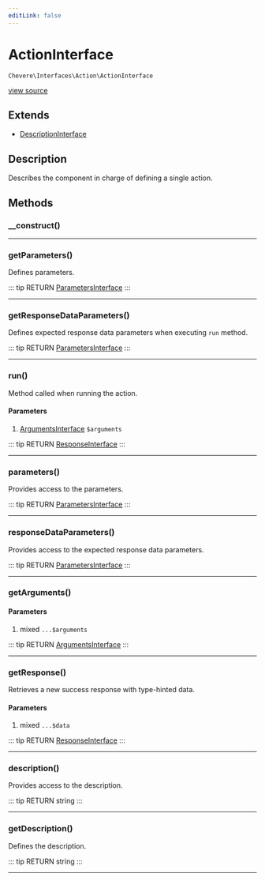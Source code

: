 ```yaml
---
editLink: false
---
```


# ActionInterface

`Chevere\Interfaces\Action\ActionInterface`

[view source](https://github.com/chevere/chevere/blob/master/src/Chevere/Interfaces/Action/ActionInterface.php)

## Extends

- [DescriptionInterface](../Common/DescriptionInterface.md)

## Description

Describes the component in charge of defining a single action.

## Methods

### __construct()

---

### getParameters()

Defines parameters.

::: tip RETURN
[ParametersInterface](../Parameter/ParametersInterface.md)
:::

---

### getResponseDataParameters()

Defines expected response data parameters when executing `run` method.

::: tip RETURN
[ParametersInterface](../Parameter/ParametersInterface.md)
:::

---

### run()

Method called when running the action.

#### Parameters

1. [ArgumentsInterface](../Parameter/ArgumentsInterface.md) `$arguments`

::: tip RETURN
[ResponseInterface](../Response/ResponseInterface.md)
:::

---

### parameters()

Provides access to the parameters.

::: tip RETURN
[ParametersInterface](../Parameter/ParametersInterface.md)
:::

---

### responseDataParameters()

Provides access to the expected response data parameters.

::: tip RETURN
[ParametersInterface](../Parameter/ParametersInterface.md)
:::

---

### getArguments()

#### Parameters

1. mixed `...$arguments`

::: tip RETURN
[ArgumentsInterface](../Parameter/ArgumentsInterface.md)
:::

---

### getResponse()

Retrieves a new success response with type-hinted data.

#### Parameters

1. mixed `...$data`

::: tip RETURN
[ResponseInterface](../Response/ResponseInterface.md)
:::

---

### description()

Provides access to the description.

::: tip RETURN
string
:::

---

### getDescription()

Defines the description.

::: tip RETURN
string
:::

---
